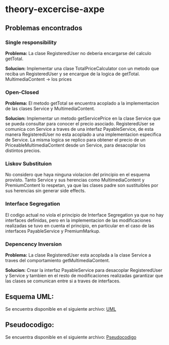 # theory-excercise-axpe

## Problemas encontrados
### Single responsibility
**Problema:** La clase RegisteredUser no deberia encargarse del calculo getTotal.

**Solucion:** Implementar una clase TotalPriceCalculator con un metodo que reciba un RegisteredUser y se encargue de la logica de getTotal.
MultimediaContent -> los prices

### Open-Closed
**Problema:** El metodo getTotal se encuentra acoplado a la implementacion de las clases Service y MultimediaContent.

**Solucion:** Implementar un metodo getServicePrice en la clase Service que se pueda consultar para conocer el precio asociado. RegisteredUser se comunica con Service a traves de una interfaz PayableService, de esta manera RegisteredUser no esta acoplado a una implementacion especifica de Service. La misma logica se replico para obtener el precio de un PriceableMultimediaContent desde un Service, para desacoplar los distintos precios.

### Liskov Substituion
No considero que haya ninguna violacion del principio en el esquema provisto. Tanto Service y sus herencias como MultimediaContent y PremiumContent lo respetan, ya que las clases padre son sustituibles por sus herencias sin generar side effects.

### Interface Segregation
El codigo actual no viola el principio de Interface Segregation ya que no hay interfaces definidas, pero en la implementacion de las modificaciones realizadas se tuvo en cuenta el principio, en particular en el caso de las interfaces PayableService y PremiumMarkup.

### Depencency Inversion
**Problema:** La clase RegisteredUser esta acoplada a la clase Service a traves del comportamiento getMultimediaContent.

**Solucion:** Crear la interfaz PayableService para desacoplar RegisteredUser y Service y tambien en el resto de modificaciones realizadas garantizar que las clases se comunican entre si a traves de interfaces.

## Esquema UML:
Se encuentra disponible en el siguiente archivo: [UML](https://github.com/jdalvit/theory-excercise-axpe/blob/main/Diagrama%20UML.jpg)

## Pseudocodigo:
Se encuentra disponible en el siguiente archivo: [Pseudocodigo](https://github.com/jdalvit/theory-excercise-axpe/blob/main/Pseudocodigo.ts)
